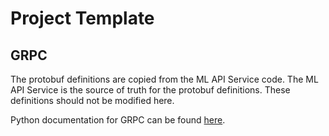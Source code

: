 # Project Template

## GRPC

The protobuf definitions are copied from the ML API Service code. The ML API Service
is the source of truth for the protobuf definitions. These definitions should not be
modified here.
 
Python documentation for GRPC can be found [here](https://grpc.io/docs/quickstart/python/).
